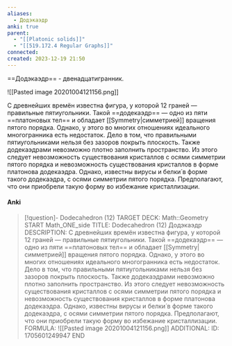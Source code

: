 ```yaml
---
aliases:
  - Додэкаэдр
anki: true
parent:
  - "[[Platonic solids]]"
  - "[[519.172.4 Regular Graphs]]"
connected: 
created: 2023-12-19 21:50
---
```


==Додэкаэдр== - двенадцатигранник.

![[Pasted image 20201004121156.png]]

С древнейших времён известна фигура, у которой 12 граней — правильные пятиугольники. Такой ==додекаэдр== — одно из пяти ==платоновых тел== и обладает [[Symmetry|симметрией]] вращения пятого порядка. Однако, у этого во многих отношениях идеального многогранника есть недостаток. Дело в том, что правильными пятиугольниками нельзя без зазоров покрыть плоскость. Также додекаэдрами невозможно плотно заполнить пространство. Из этого следует невозможность существования кристаллов с осями симметрии пятого порядка и невозможность существования кристаллов в форме платонова додекаэдра. Однако, известны вирусы и белки́ в форме такого додекаэдра, с осями симметрии пятого порядка. Предполагают, что они приобрели такую форму во избежание кристаллизации.


#### Anki
> [!question]- Dodecahedron (12)
TARGET DECK: Math::Geometry
START
Math_ONE_side
TITLE: Dodecahedron (12)
Додэкаэдр
DESCRIPTION: С древнейших времён известна фигура, у которой 12 граней — правильные пятиугольники. Такой ==додекаэдр== — одно из пяти ==платоновых тел== и обладает [[Symmetry|симметрией]] вращения пятого порядка. Однако, у этого во многих отношениях идеального многогранника есть недостаток. Дело в том, что правильными пятиугольниками нельзя без зазоров покрыть плоскость. Также додекаэдрами невозможно плотно заполнить пространство. Из этого следует невозможность существования кристаллов с осями симметрии пятого порядка и невозможность существования кристаллов в форме платонова додекаэдра. Однако, известны вирусы и белки́ в форме такого додекаэдра, с осями симметрии пятого порядка. Предполагают, что они приобрели такую форму во избежание кристаллизации.
FORMULA: ![[Pasted image 20201004121156.png]]
ADDITIONAL:
ID: 1705601249947
END